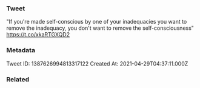 ### Tweet
"If you're made self-conscious by one of your inadequacies you want to remove the inadequacy, you don't want to remove the self-consciousness" https://t.co/xkaRTGXQD2

### Metadata
Tweet ID: 1387626994813317122
Created At: 2021-04-29T04:37:11.000Z

### Related

